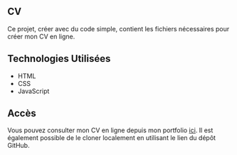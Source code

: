 ## CV

Ce projet, créer avec du code simple, contient les fichiers nécessaires pour créer mon CV en ligne.

## Technologies Utilisées

- HTML
- CSS
- JavaScript

## Accès

Vous pouvez consulter mon CV en ligne depuis mon portfolio <a href="https://antoni-castagne-portfolio.vercel.app" target="_blank">ici</a>. Il est également possible de le cloner localement en utilisant le lien du dépôt GitHub.